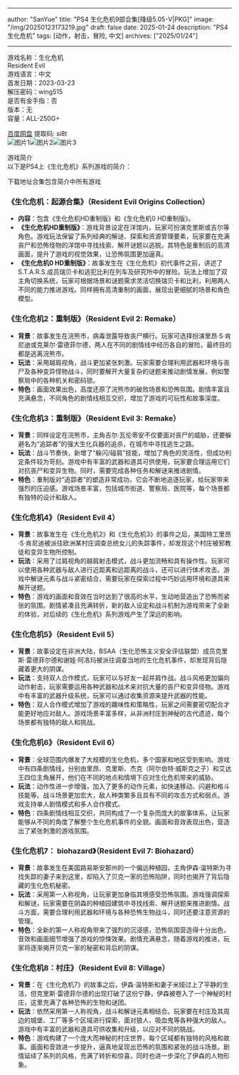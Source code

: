 
---
author: "SanYue"
title: "PS4 生化危机9部合集[降级5.05-V|PKG]"
image: "/img/20250123173219.jpg"
draft: false
date: 2025-01-24
description: "PS4 生化危机"
tags: [动作，射击，冒险, 中文]
archives: ["2025/01/24"]

---

游戏名称：生化危机   
Resident Evil    
游戏语言：中文  
首发日期：2023-03-23  
解压密码：wing515  
是否有金手指：否  
版本：无   
容量：ALL-250G+

[百度网盘](https://pan.baidu.com/s/1yxVPSvpnYzuED1vu8qHd-g) 提取码: si8t  
![图片1](/img/e3edfd.jpg)![图片2](/img/637d12.jpg)![图片3](/img/a23894.jpg)  

游戏简介  
以下是PS4上《生化危机》系列游戏的简介：

下载地址合集包含简介中所有游戏

### 《生化危机：起源合集》（Resident Evil Origins Collection）
- **内容**：包含《生化危机HD重制版》和《生化危机0 HD重制版》。
- **《生化危机HD重制版》**：游戏背景设定在洋馆内，玩家可扮演克里斯或吉尔等角色。游戏玩法保留了系列经典的解谜、探索和资源管理要素，玩家要在充满丧尸和恐怖怪物的洋馆中寻找线索、解开谜题以逃脱。其特色是重制后的高清画面，提升了游戏的视觉效果，让恐怖氛围更加逼真。
- **《生化危机0 HD重制版》**：故事发生在《生化危机》初代事件之前，讲述了S.T.A.R.S.成员瑞贝卡和逃犯比利在列车及研究所中的冒险。玩法上增加了双主角切换系统，玩家可根据场景和谜题需求灵活切换瑞贝卡和比利，利用两人不同的能力推进游戏。同样拥有高清重制的画面，展现出更细腻的场景和角色模型。

### 《生化危机2：重制版》（Resident Evil 2: Remake）
- **背景**：故事发生在浣熊市，病毒泄露导致丧尸横行。玩家可选择扮演里昂·S·肯尼迪或克莱尔·雷德菲尔德，两人在不同的剧情线中经历各自的冒险，最终目的都是逃离浣熊市。
- **玩法**：采用越肩视角，战斗更加紧张刺激。玩家需要合理利用武器和环境与丧尸及各种变异怪物战斗，同时要解开大量复杂的谜题来推动剧情发展，例如警察局中的各种机关和密码锁。
- **特色**：画面效果出色，高度还原了浣熊市的破败场景和恐怖氛围。剧情丰富且充满悬念，不同角色的剧情线相互交织，增加了游戏的可玩性和故事深度。

### 《生化危机3：重制版》（Resident Evil 3: Remake）
- **背景**：同样设定在浣熊市，主角吉尔·瓦伦蒂安不仅要面对丧尸的威胁，还要躲避名为“追踪者”的强大生化兵器的追杀，在城市中寻找逃生之路。
- **玩法**：战斗节奏快，新增了“躲闪/碰肩”技能，增加了角色的灵活性，但成功判定条件较为苛刻。游戏中有丰富的武器和道具可供使用，玩家要合理运用它们对抗丧尸和变异生物。同时，需要完成各种任务和解谜来推进剧情。
- **特色**：重制版对“追踪者”的塑造非常成功，它会不断地追逐玩家，给玩家带来强烈的压迫感。游戏场景丰富，包括城市街道、警察局、医院等，每个场景都有独特的设计和敌人。

### 《生化危机4》（Resident Evil 4）
- **背景**：故事发生在《生化危机2》和《生化危机3》的事件之后，美国特工里昂·S·肯尼迪被派往欧洲某村庄调查总统女儿的失踪事件，却发现这个村庄被邪教徒和变异生物所控制。
- **玩法**：采用了过肩视角的越肩射击模式，战斗更加流畅和具有操作性。玩家可以使用各种武器与敌人进行近距离和远距离的战斗，还可以进行体术攻击。游戏中解谜元素与战斗紧密结合，需要玩家在探索过程中巧妙运用环境和道具来解开谜题。
- **特色**：游戏的画面和音效在当时达到了很高的水平，生动地营造出了恐怖而紧张的氛围。剧情紧凑且充满转折，新的敌人设定和战斗机制为游戏带来了全新的体验，对后续的《生化危机》系列游戏产生了深远的影响。

### 《生化危机5》（Resident Evil 5）
- **背景**：故事设定在非洲大陆，BSAA（生化恐怖主义安全评估联盟）成员克里斯·雷德菲尔德和谢娃·阿洛玛被派往调查当地的生化危机事件，却发现背后隐藏着更大的阴谋。
- **玩法**：支持双人合作模式，玩家可以与好友一起并肩作战。战斗风格更加偏向动作射击，玩家需要运用各种武器和战术来对抗大量的丧尸和变异怪物。游戏中有丰富的武器升级系统，玩家可以通过收集资源来提升武器的性能。
- **特色**：双人合作模式增加了游戏的趣味性和策略性，玩家之间需要密切配合才能更好地应对敌人。游戏场景丰富多样，从非洲村庄到神秘的古代遗迹，每个场景都有独特的敌人和挑战。

### 《生化危机6》（Resident Evil 6）
- **背景**：全球范围内爆发了大规模的生化危机，多个国家和地区受到影响。游戏中有四条剧情线，分别由里昂、克里斯、杰克（阿尔伯特·威斯克之子）和艾达王四位主角展开，他们在不同的地点和情境下应对生化危机带来的威胁。
- **玩法**：动作性进一步增强，加入了更多的动作元素，如快速移动、闪避和格斗技能等。战斗场景更加宏大，敌人种类繁多且具有不同的攻击方式和弱点。游戏支持单人剧情模式和多人合作模式。
- **特色**：四条剧情线相互交织，共同构成了一个复杂而庞大的故事体系，让玩家能够从不同的角度了解整个生化危机事件的全貌。画面和音效表现出色，营造出了紧张刺激的游戏氛围。

### 《生化危机7： biohazard》（Resident Evil 7: Biohazard）
- **背景**：故事发生在美国路易斯安那州的一个偏远种植园，主角伊森·温特斯为寻找失踪的妻子来到这里，却陷入了贝克一家的恐怖陷阱，同时也揭开了背后隐藏的生化危机秘密。
- **玩法**：采用第一人称视角，让玩家更加身临其境感受恐怖氛围。游戏强调探索和解谜，玩家需要在阴森的种植园建筑中寻找线索、解开谜题来推进剧情。战斗方面，需要合理利用武器和环境与各种恐怖生物战斗，同时还要注意资源的管理。
- **特色**：全新的第一人称视角带来了强烈的沉浸感，恐怖氛围营造得十分出色，音效和画面细节增强了游戏的惊悚效果。剧情充满悬念，随着游戏的推进，玩家将逐渐揭开贝克一家的秘密和背后的阴谋。

### 《生化危机8：村庄》（Resident Evil 8: Village）
- **背景**：在《生化危机7》的故事之后，伊森·温特斯和妻子米娅过上了平静的生活，但克里斯·雷德菲尔德的出现打破了这份宁静，伊森被卷入了一个神秘的村庄，这里充满了各种恐怖的生物和谜团。
- **玩法**：依然采用第一人称视角，战斗和解谜元素相结合。玩家要在村庄及其周边的城堡、工厂等多个区域进行探索，面对狼人、吸血鬼等各种强大的敌人。游戏中有丰富的武器和道具可供收集和升级，以应对不同的挑战。
- **特色**：游戏构建了一个庞大而神秘的村庄世界，每个区域都有独特的风格和故事。画面和音效进一步提升，逼真地呈现出恐怖的氛围和紧张的战斗场景。剧情延续了系列的风格，充满了转折和惊喜，同时也进一步深化了伊森的人物形象。
